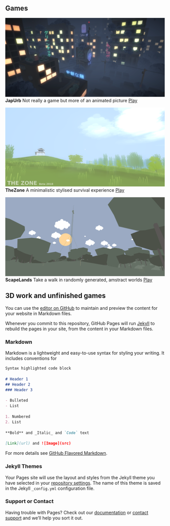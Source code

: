 ## Games

![JapUrbImage](japurbspic-pmsbasky.png)
**JapUrb** Not really a game but more of an animated picture
[Play](https://gamejolt.com/games/MelonMan/238765)

![ZoneImage](zonepicFirewatch.png)
**TheZone** A minimalistic stylised survival experience
[Play](https://gamejolt.com/games/TheZone/35767)

![ScapelandsImage](Antenna.png)
**ScapeLands** Take a walk in randomly generated, amstract worlds
[Play](https://gamejolt.com/games/ScapeLands/266635)

## 3D work and unfinished games
You can use the [editor on GitHub](https://github.com/MelonGames/Portfolio/edit/master/README.md) to maintain and preview the content for your website in Markdown files.

Whenever you commit to this repository, GitHub Pages will run [Jekyll](https://jekyllrb.com/) to rebuild the pages in your site, from the content in your Markdown files.

### Markdown

Markdown is a lightweight and easy-to-use syntax for styling your writing. It includes conventions for

```markdown
Syntax highlighted code block

# Header 1
## Header 2
### Header 3

- Bulleted
- List

1. Numbered
2. List

**Bold** and _Italic_ and `Code` text

[Link](url) and ![Image](src)
```

For more details see [GitHub Flavored Markdown](https://guides.github.com/features/mastering-markdown/).

### Jekyll Themes

Your Pages site will use the layout and styles from the Jekyll theme you have selected in your [repository settings](https://github.com/MelonGames/Portfolio/settings). The name of this theme is saved in the Jekyll `_config.yml` configuration file.

### Support or Contact

Having trouble with Pages? Check out our [documentation](https://help.github.com/categories/github-pages-basics/) or [contact support](https://github.com/contact) and we’ll help you sort it out.
